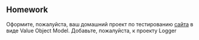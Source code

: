 ## Homework

Оформите, пожалуйста, ваш домашний проект по тестированию [сайта](https://demowebshop.tricentis.com/register) в виде Value Object Model. Добавьте, пожалуйста, к проекту Logger

